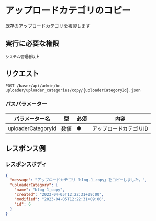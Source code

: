 # アップロードカテゴリのコピー

既存のアップロードカテゴリを複製します

## 実行に必要な権限

```
システム管理者以上
```

## リクエスト
```
POST /baser/api/admin/bc-uploader/uploader_categories/copy/{uploaderCategoryId}.json
```

### パスパラメーター

| パラメーター名   | 型   | 必須  | 内容        |
|-----------|-----|-----|-----------|
| uploaderCategoryId   | 数値  | ●   | アップロードカテゴリID       |

## レスポンス例

### レスポンスボディ

```json
{
  "message": "アップロードカテゴリ「blog-1_copy」をコピーしました。",
  "uploaderCategory": {
    "name": "blog-1_copy",
    "created": "2023-04-05T12:22:31+09:00",
    "modified": "2023-04-05T12:22:31+09:00",
    "id": 6
  }
}
```
